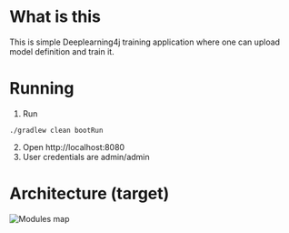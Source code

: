 # What is this

This is simple Deeplearning4j training application where one can upload model definition and train it.


# Running

1. Run
```shell 
./gradlew clean bootRun
```
2. Open http://localhost:8080
3. User credentials are admin/admin


# Architecture (target)

![Modules map](https://www.plantuml.com/plantuml/proxy?src=https://raw.githubusercontent.com/valb3r/deeplearning4j-trainer/master/architecture.puml&fmt=svg&vvv=1&sanitize=true)